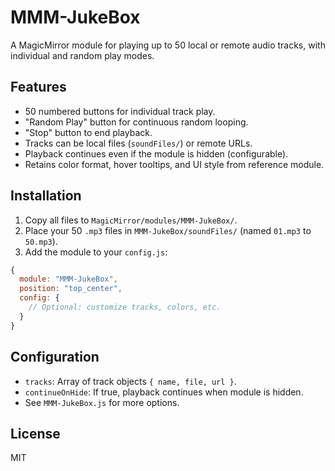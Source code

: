 # MMM-JukeBox

A MagicMirror module for playing up to 50 local or remote audio tracks, with individual and random play modes.

## Features

- 50 numbered buttons for individual track play.
- "Random Play" button for continuous random looping.
- "Stop" button to end playback.
- Tracks can be local files (`soundFiles/`) or remote URLs.
- Playback continues even if the module is hidden (configurable).
- Retains color format, hover tooltips, and UI style from reference module.

## Installation

1. Copy all files to `MagicMirror/modules/MMM-JukeBox/`.
2. Place your 50 `.mp3` files in `MMM-JukeBox/soundFiles/` (named `01.mp3` to `50.mp3`).
3. Add the module to your `config.js`:

```javascript
{
  module: "MMM-JukeBox",
  position: "top_center",
  config: {
    // Optional: customize tracks, colors, etc.
  }
}
```

## Configuration

- `tracks`: Array of track objects `{ name, file, url }`.
- `continueOnHide`: If true, playback continues when module is hidden.
- See `MMM-JukeBox.js` for more options.

## License

MIT